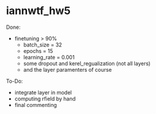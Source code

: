 # iannwtf_hw5

Done: 
  - finetuning > 90%
    - batch_size = 32
    - epochs = 15   
    - learning_rate = 0.001
    - some dropout and kerel_regualization (not all layers)
    - and the layer paramenters of course
    
To-Do:
- integrate layer in model
- computing rfield by hand
- final commenting
